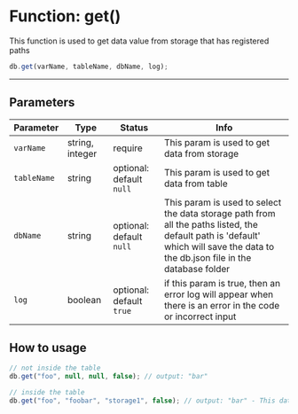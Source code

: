 # Function: get()

This function is used to get data value from storage that has registered paths

```js
db.get(varName, tableName, dbName, log);
```

---
## Parameters

| Parameter | Type | Status | Info | 
| --- | --- | --- | --- | 
| `varName` | string, integer | require | This param is used to get data from storage |
| `tableName` | string | optional: default `null` | This param is used to get data from table |
| `dbName` | string | optional: default `null` | This param is used to select the data storage path from all the paths listed, the default path is 'default' which will save the data to the db.json file in the database folder |
| `log` | boolean | optional: default `true` | if this param is true, then an error log will appear when there is an error in the code or incorrect input |

## How to usage

```js
// not inside the table
db.get("foo", null, null, false); // output: "bar"

// inside the table
db.get("foo", "foobar", "storage1", false); // output: "bar" - This data is taken from storage1
```
